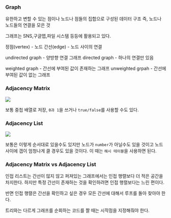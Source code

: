 ### Graph

유한하고 변할 수 있는 점이나 노드나 점들의 집합으로 구성된 데이터 구조
즉, 노드나 노드들의 연결을 모은 것

그래프는 SNS,구글맵,파일 시스템 등등에 활용되고 있다.

정점(vertex) - 노드
간선(edge) - 노드 사이의 연결

undirected graph - 양방향 연결 그래프
directed graph - 하나의 연결만 있음

weighted graph - 간선에 부여된 값이 존재하는 그래프
unweighted grpah - 간선에 부여된 값이 없는 그래프

### Adjacency Matrix

![](https://velog.velcdn.com/images/gktmd652/post/b8378c9a-598c-4291-abf8-1fcb499a7442/image.png)

보통 중첩 배열로 저장, `0과 1`을 쓰거나 `true/false`를 사용할 수도 있다.

### Adjacency List

![](https://velog.velcdn.com/images/gktmd652/post/32eb920c-6fa5-4641-a981-8ffeeb855cc1/image.png)

보통은 이렇게 순서대로 있을수도 있지만 노드가 `number`가 아닐수도 있을 것이고 노드 사이에 갭이 엄청나게 클 경우도 있을 것이다.
이 때는 `해시 테이블`을 사용하면 된다.

### Adjacency Matrix vs Adjacency List

인접 리스트는 간선이 많지 않고 퍼져있는 그래프에서는 인접 행렬보다 더 적은 공간을 차지한다.
하지만 특정 간선이 존재하는 것을 확인하려면 인접 행렬보다는 느린 편이다.

반면 인접 행렬은 간선을 확인하고 싶은 경우 모든 간선에 대해서 루프를 돌아 찾아야 한다.

트리와는 다르게 그래프를 순회하는 코드를 짤 때는 시작점을 지정해줘야 한다.
